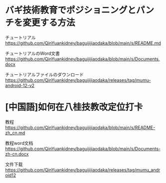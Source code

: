 # バギ技術教育でポジショニングとパンチを変更する方法

チュートリアル
https://github.com/QinYuankidney/baguijijiaodaka/blob/main/s/README.md

チュートリアルのWord文書
https://github.com/QinYuankidney/baguijijiaodaka/blob/main/s/Documents.docx

チュートリアルファイルのダウンロード
https://github.com/QinYuankidney/baguijijiaodaka/releases/tag/mumu-android-12-v2
# [中国語]如何在八桂技教改定位打卡

教程
https://github.com/QinYuankidney/baguijijiaodaka/blob/main/s/README-zh_cn.md

教程word文档
https://github.com/QinYuankidney/baguijijiaodaka/blob/main/s/Documents-zh-cn.docx

文件下载
https://github.com/QinYuankidney/baguijijiaodaka/releases/tag/mumu_android12
